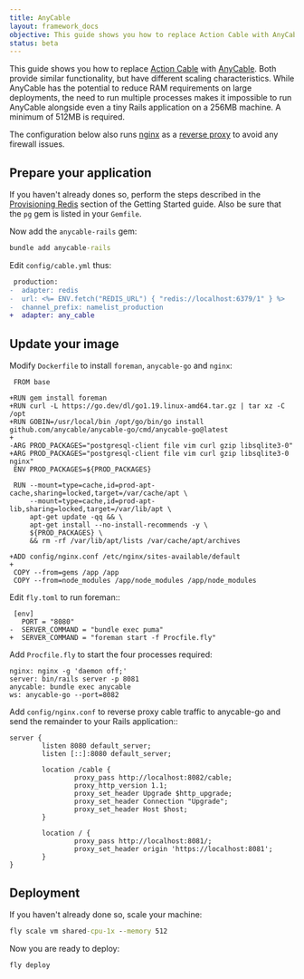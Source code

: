 ```yaml
---
title: AnyCable
layout: framework_docs
objective: This guide shows you how to replace Action Cable with AnyCable.
status: beta
---
```


This guide shows you how to replace [Action Cable](https://guides.rubyonrails.org/action_cable_overview.html)
with [AnyCable](https://docs.anycable.io/).  Both provide similar functionality, but have different scaling
characteristics.  While AnyCable has the potential to reduce RAM requirements on large deployments, the
need to run multiple processes makes it impossible to run AnyCable alongside even a tiny Rails application
on a 256MB machine.  A minimum of 512MB is required.

The configuration below also runs [nginx](https://www.nginx.com/) as a [reverse
proxy](https://www.nginx.com/resources/glossary/reverse-proxy-server/) to avoid
any firewall issues.

## Prepare your application

If you haven't already dones so, perform the steps described in the
[Provisioning Redis](../../getting-started/#provisioning-redis) section of the Getting Started guide.  Also be sure that the `pg` gem is listed
in your `Gemfile`.

Now add the `anycable-rails` gem:

```cmd
bundle add anycable-rails
```

Edit `config/cable.yml` thus:

```diff
 production:
-  adapter: redis
-  url: <%= ENV.fetch("REDIS_URL") { "redis://localhost:6379/1" } %>
-  channel_prefix: namelist_production
+  adapter: any_cable
```

## Update your image

Modify `Dockerfile` to install `foreman`, `anycable-go` and `nginx`:

```
 FROM base
 
+RUN gem install foreman
+RUN curl -L https://go.dev/dl/go1.19.linux-amd64.tar.gz | tar xz -C /opt
+RUN GOBIN=/usr/local/bin /opt/go/bin/go install github.com/anycable/anycable-go/cmd/anycable-go@latest
+
-ARG PROD_PACKAGES="postgresql-client file vim curl gzip libsqlite3-0"
+ARG PROD_PACKAGES="postgresql-client file vim curl gzip libsqlite3-0 nginx"
 ENV PROD_PACKAGES=${PROD_PACKAGES}
 
 RUN --mount=type=cache,id=prod-apt-cache,sharing=locked,target=/var/cache/apt \
     --mount=type=cache,id=prod-apt-lib,sharing=locked,target=/var/lib/apt \
     apt-get update -qq && \
     apt-get install --no-install-recommends -y \
     ${PROD_PACKAGES} \
     && rm -rf /var/lib/apt/lists /var/cache/apt/archives
 
+ADD config/nginx.conf /etc/nginx/sites-available/default
+
 COPY --from=gems /app /app
 COPY --from=node_modules /app/node_modules /app/node_modules
```

Edit `fly.toml` to run foreman::

```
 [env]
   PORT = "8080"
-  SERVER_COMMAND = "bundle exec puma"
+  SERVER_COMMAND = "foreman start -f Procfile.fly"
```

Add `Procfile.fly` to start the four processes required:

```
nginx: nginx -g 'daemon off;'
server: bin/rails server -p 8081
anycable: bundle exec anycable
ws: anycable-go --port=8082
```

Add `config/nginx.conf` to reverse proxy cable traffic to anycable-go and send the
remainder to your Rails application::

```
server {
        listen 8080 default_server;
        listen [::]:8080 default_server;

        location /cable {
                proxy_pass http://localhost:8082/cable;
                proxy_http_version 1.1;
                proxy_set_header Upgrade $http_upgrade;
                proxy_set_header Connection "Upgrade";
                proxy_set_header Host $host;
        }

        location / {
                proxy_pass http://localhost:8081/;
                proxy_set_header origin 'https://localhost:8081';
        }
}
```

## Deployment

If you haven't already done so, scale your machine:

```cmd
fly scale vm shared-cpu-1x --memory 512
```

Now you are ready to deploy:
```
fly deploy
```


